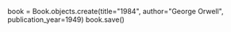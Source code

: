 <!-- Create an instance of a book model and save it. -->
 book = Book.objects.create(title="1984", author="George Orwell", publication_year=1949)
 book.save()